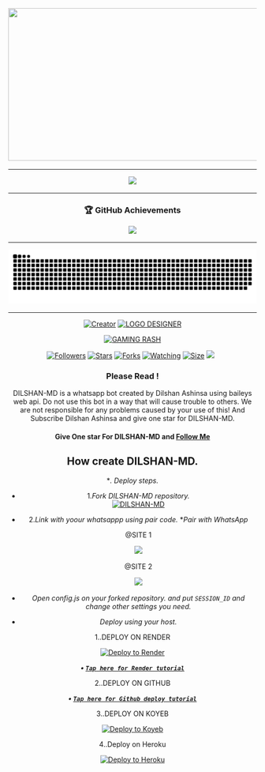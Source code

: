 <div class = "repo" align = "center">
 
<a href = "#">
<img src = "https://i.ibb.co/5WyPqpwB/2logojpg.jpg"  width="640" height="309">
</img>
 
---
<a href="https://git.io/typing-svg">
    <img src="https://readme-typing-svg.herokuapp.com?color=FF1043&lines=Welcome+to+my+Repository!;DILSHAN_MD;Thanks+for+visiting!"/>
</a>

---

### 🏆 GitHub Achievements
<p align="center">
  <img src="https://github-profile-trophy.vercel.app/?username=Dilshan&theme=darkhub&no-frame=true&margin-w=4"/>
</p>

---

<p align="center">
<img src="https://github.com/Platane/snk/raw/output/github-contribution-grid-snake.svg" alt="nz" width="700"/>
</p>

---

<p align="center">
<a href="#"><img title="Creator" src="https://img.shields.io/badge/Creator-GAMING_RASH-red.svg?style=for-the-badge&logo=github"></a>
<a href="#"><img title="LOGO DESIGNER" src="https://img.shields.io/badge/LOGO_DESIGNER-NIKO_PAMIYA-red.svg?style=for-the-badge&logo=github"></a>

<a href = ""><img alt="GAMING RASH" src="https://img.shields.io/youtube/channel/subscribers/UChrUGbOqQ6BZUAAsffJPPsw" target="_blank" /></a>
</p>
<p align="center">
<a href="https://github.com/DILSHAN-MD?tab=followers"><img title="Followers" src="https://img.shields.io/github/followers/Dilshan?color=green&style=flat-square"></a>
<a href="https://github.com/Dilshan/DILSHAN-MD/stargazers/"><img title="Stars" src="https://img.shields.io/github/stars/Dilshan/DILSHAN-MD?color=white&style=flat-square"></a>
<a href="https://github.com/Dilshan/DILSHAN-MD/network/members"><img title="Forks" src="https://img.shields.io/github/forks/Dilshan/DILSHAN-MD?color=yellow&style=flat-square"></a>
<a href="https://github.com/Dilshan/DILSHAN-MD/watchers"><img title="Watching" src="https://img.shields.io/github/watchers/Dilshan/DILSHAN-MD?label=Watchers&color=red&style=flat-square"></a>
<a href="https://github.com/Dilshan/DILSHAN-MD"><img title="Size" src="https://img.shields.io/github/repo-size/DILSHAN/DILSHAN-MD?style=flat-square&color=darkred"></a>
<a href="https://github.com/Dilshan/DILSHAN-MD/graphs/commit-activity"><img height="20" src="https://img.shields.io/badge/Maintained-No-red.svg"></a>&nbsp;&nbsp;

### Please Read !
DILSHAN-MD is a whatsapp bot created by Dilshan Ashinsa using baileys web api. Do not use this bot in a way that will cause trouble to others. 
We are not responsible for any problems caused by your use of this!
And Subscribe Dilshan Ashinsa and give one star for DILSHAN-MD.
</br>
#### Give One star For DILSHAN-MD and [Follow Me](https://github.com/Dilshan) 

## How create DILSHAN-MD.

**. Deploy steps.*
 - 1._Fork DILSHAN-MD repository._
    <br>
    <a href="https://github.com/Dilshan/DILSHAN-MF/fork"><img title="DILSHAN-MD" src="https://img.shields.io/badge/FORK DILSHAN-MD-h?color=black&style=for-the-badge&logo=stackshare"></a>
 - 2._Link with yoour whatsappp using pair code._
   **Pair with WhatsApp*

   @SITE 1
   <p align="center">
       <a href="https://similar-tarantula-gamingrash-eb07f801.koyeb.app/">
         <img src="https://play-lh.googleusercontent.com/901aMQFFnVoX2T-YuJmTIwpPve_SUgMv_QSyzMSPtAqt_l0CyXN1DxfD6xXU0r2f9iM=w240-h480-rw" width="90" />
       </a>
   </p>
   
      @SITE 2
   <p align="center">
       <a href="https://anju-pair.onrender.com">
         <img src="https://play-lh.googleusercontent.com/901aMQFFnVoX2T-YuJmTIwpPve_SUgMv_QSyzMSPtAqt_l0CyXN1DxfD6xXU0r2f9iM=w240-h480-rw" width="90" />
       </a>
   </p>
 - _Open config.js on your forked repository. and put `SESSION_ID` and change other settings you need._
 - _Deploy using your host._
   </br>

  1..DEPLOY ON RENDER

[![Deploy to Render](https://render.com/images/deploy-to-render-button.svg)](https://render.com/deploy?repo=https://github.com/Dilshan/DILSHAN-MD.git)

***<p align="center"> • [`Tap here for Render tutorial`](https://youtu.be/aIUe2sEmd_E?si=WiL0IMrI79GJuog9) </p>***

   2..DEPLOY ON GITHUB

***<p align="center"> • [`Tap here for Github deploy tutorial`](https://youtu.be/NHxe-ynZmGI) </p>***

   3..DEPLOY ON KOYEB

[![Deploy to Koyeb](https://www.koyeb.com/static/images/deploy/button.svg)](https://app.koyeb.com/deploy?name=queen-anju-md&type=git&repository=Mrrashmika%2FQueen_Anju-MD&branch=V-2.00&builder=dockerfile&env%5BMONGODB%5D=your+mongodb+uri&env%5BSESSION_ID%5D=your+session+id&ports=8000%3Bhttp%3B%2F)



  4..Deploy on Heroku
  <p align="center">
    <a href="https://heroku.com/deploy?template=https://github.com/Dilshan/DILSHAN-MD">
      <img src="https://www.herokucdn.com/deploy/button.svg" alt="Deploy to Heroku">
    </a>
  </p>
